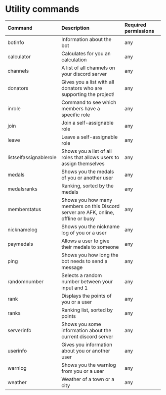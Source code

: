 # Utility commands

| Command | Description | Required permissions |
| :--- | :--- | :--- |
|botinfo                  | Information about the bot | any|
|calculator               | Calculates for you an calculation | any|
|channels                 | A list of all channels on your discord server | any|
|donators                 | Gives you a list with all donators who are supporting the project! | any|
|inrole                   | Command to see which members have a specific role | any|
|join                     | Join a self-assignable role | any|
|leave                    | Leave a self-assignable role | any|
|listselfassignablerole   | Shows you a list of all roles that allows users to assign themselves | any|
|medals                   | Shows you the medals of you or another user | any|
|medalsranks              | Ranking, sorted by the medals | any|
|memberstatus             | Shows you how many members on this Discord server are AFK, online, offline or busy | any|
|nicknamelog              | Shows you the nickname log of you or a user | any|
|paymedals                | Allows a user to give their medals to someone | any|
|ping                     | Shows you how long the bot needs to send a message | any|
|randomnumber             | Selects a random number between your input and 1 | any|
|rank                     | Displays the points of you or a user | any|
|ranks                    | Ranking list, sorted by points | any|
|serverinfo               | Shows you some information about the current discord server | any|
|userinfo                 | Gives you information about you or another user | any|
|warnlog                  | Shows you the warnlog from you or a user | any|
|weather                  | Weather of a town or a city | any
